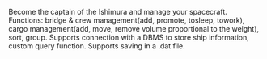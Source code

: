 Become the captain of the Ishimura and manage your spacecraft.
Functions: bridge & crew management(add, promote, tosleep, towork), cargo management(add, move, remove volume proportional to the weight), sort, group.
Supports connection with a DBMS to store ship information, custom query function. Supports saving in a .dat file.
